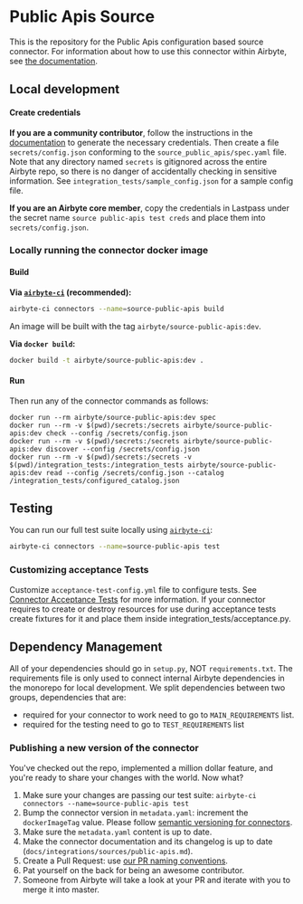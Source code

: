 # Public Apis Source

This is the repository for the Public Apis configuration based source connector. For information
about how to use this connector within Airbyte, see
[the documentation](https://docs.airbyte.com/integrations/sources/public-apis).

## Local development

#### Create credentials

**If you are a community contributor**, follow the instructions in the
[documentation](https://docs.airbyte.com/integrations/sources/public-apis) to generate the necessary
credentials. Then create a file `secrets/config.json` conforming to the
`source_public_apis/spec.yaml` file. Note that any directory named `secrets` is gitignored across
the entire Airbyte repo, so there is no danger of accidentally checking in sensitive information.
See `integration_tests/sample_config.json` for a sample config file.

**If you are an Airbyte core member**, copy the credentials in Lastpass under the secret name
`source public-apis test creds` and place them into `secrets/config.json`.

### Locally running the connector docker image

#### Build

**Via
[`airbyte-ci`](https://github.com/airbytehq/airbyte/blob/master/airbyte-ci/connectors/pipelines/README.md)
(recommended):**

```bash
airbyte-ci connectors --name=source-public-apis build
```

An image will be built with the tag `airbyte/source-public-apis:dev`.

**Via `docker build`:**

```bash
docker build -t airbyte/source-public-apis:dev .
```

#### Run

Then run any of the connector commands as follows:

```
docker run --rm airbyte/source-public-apis:dev spec
docker run --rm -v $(pwd)/secrets:/secrets airbyte/source-public-apis:dev check --config /secrets/config.json
docker run --rm -v $(pwd)/secrets:/secrets airbyte/source-public-apis:dev discover --config /secrets/config.json
docker run --rm -v $(pwd)/secrets:/secrets -v $(pwd)/integration_tests:/integration_tests airbyte/source-public-apis:dev read --config /secrets/config.json --catalog /integration_tests/configured_catalog.json
```

## Testing

You can run our full test suite locally using
[`airbyte-ci`](https://github.com/airbytehq/airbyte/blob/master/airbyte-ci/connectors/pipelines/README.md):

```bash
airbyte-ci connectors --name=source-public-apis test
```

### Customizing acceptance Tests

Customize `acceptance-test-config.yml` file to configure tests. See
[Connector Acceptance Tests](https://docs.airbyte.com/connector-development/testing-connectors/connector-acceptance-tests-reference)
for more information. If your connector requires to create or destroy resources for use during
acceptance tests create fixtures for it and place them inside integration_tests/acceptance.py.

## Dependency Management

All of your dependencies should go in `setup.py`, NOT `requirements.txt`. The requirements file is
only used to connect internal Airbyte dependencies in the monorepo for local development. We split
dependencies between two groups, dependencies that are:

- required for your connector to work need to go to `MAIN_REQUIREMENTS` list.
- required for the testing need to go to `TEST_REQUIREMENTS` list

### Publishing a new version of the connector

You've checked out the repo, implemented a million dollar feature, and you're ready to share your
changes with the world. Now what?

1. Make sure your changes are passing our test suite:
   `airbyte-ci connectors --name=source-public-apis test`
2. Bump the connector version in `metadata.yaml`: increment the `dockerImageTag` value. Please
   follow
   [semantic versioning for connectors](https://docs.airbyte.com/contributing-to-airbyte/resources/pull-requests-handbook/#semantic-versioning-for-connectors).
3. Make sure the `metadata.yaml` content is up to date.
4. Make the connector documentation and its changelog is up to date
   (`docs/integrations/sources/public-apis.md`).
5. Create a Pull Request: use
   [our PR naming conventions](https://docs.airbyte.com/contributing-to-airbyte/resources/pull-requests-handbook/#pull-request-title-convention).
6. Pat yourself on the back for being an awesome contributor.
7. Someone from Airbyte will take a look at your PR and iterate with you to merge it into master.
